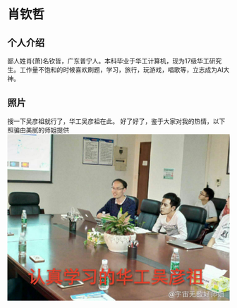 # 肖钦哲
## 个人介绍
鄙人姓肖(萧)名钦哲，广东普宁人。本科毕业于华工计算机，现为17级华工研究生。工作量不饱和的时候喜欢刷题，学习，旅行，玩游戏，唱歌等，立志成为AI大神。
## 照片
搜一下吴彦祖就行了，华工吴彦祖在此。
好了好了，鉴于大家对我的热情，以下照骗由美腻的师姐提供
![photo](imgs/xqz.jpg)
